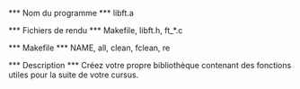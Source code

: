 *** Nom du programme ***
libft.a

*** Fichiers de rendu ***
Makefile, libft.h, ft_*.c

*** Makefile ***
NAME, all, clean, fclean, re

*** Description ***
Créez votre propre bibliothèque contenant des
fonctions utiles pour la suite de votre cursus.